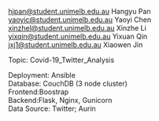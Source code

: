 hjpan@student.unimelb.edu.au  Hangyu Pan  
yaoyic@student.unimelb.edu.au  Yaoyi Chen  
xinzhel@student.unimelb.edu.au  Xinzhe Li  
yixqin@student.unimelb.edu.au  Yixuan Qin\
jxj1@student.unimelb.edu.au Xiaowen Jin


Topic: Covid-19_Twitter_Analysis

Deployment: Ansible\
Database: CouchDB (3 node cluster)\
Frontend:Boostrap\
Backend:Flask, Nginx, Gunicorn\
Data Source: Twitter; Aurin
